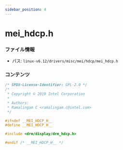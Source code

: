 ```yaml
---
sidebar_position: 4
---
```

# mei_hdcp.h

### ファイル情報

- パス: `linux-v6.12/drivers/misc/mei/hdcp/mei_hdcp.h`

### コンテンツ

```h
/* SPDX-License-Identifier: GPL-2.0 */
/*
 * Copyright © 2019 Intel Corporation
 *
 * Authors:
 * Ramalingam C <ramalingam.c@intel.com>
 */

#ifndef __MEI_HDCP_H__
#define __MEI_HDCP_H__

#include <drm/display/drm_hdcp.h>

#endif /* __MEI_HDCP_H__ */

```
